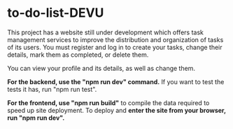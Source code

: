 # to-do-list-DEVU
This project has a website still under development which offers task management services to improve the distribution and organization of tasks of its users. You must register and log in to create your tasks, change their details, mark them as completed, or delete them.

You can view your profile and its details, as well as change them.

**For the backend, use the "npm run dev" command.** If you want to test the tests it has, run "npm run test".

**For the frontend, use "npm run build"** to compile the data required to speed up site deployment. To deploy and **enter the site from your browser, run "npm run dev".**
